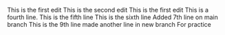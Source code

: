 This is the first edit
This is the second edit
This is the first edit
This is a fourth line.
This is the fifth line
This is the sixth line
Added 7th line on main branch
This is the 9th line
made another line in new branch
For practice
